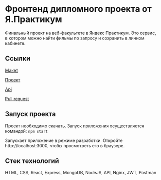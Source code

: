 # Фронтенд дипломного проекта от Я.Практикум
Финальный проект на веб-факультете в Яндекс Практикум.
Это сервис, в котором можно найти фильмы по запросу и сохранить в личном кабинете.

## Ссылки
[Макет](https://www.figma.com/file/zx76GOV2RQ6vwetZOlhDJ9/Diploma-(Copy2)?type=design&t=tpC69SnKgUCReEkg-6)

[Проект](https://film-find.nomoredomains.work/)

[Api](https://api.film-find.nomoredomains.work/)

[Pull request](https://github.com/stukateev/movies-explorer-frontend/pull/2)
## Запуск проекта
Проект необходимо скачать. Запуск приложения осуществляется командой: `npm start`

Запускает приложение в режиме разработки. Откройте http://localhost:3000, чтобы просмотреть его в браузере.

## Стек технологий
HTML, CSS, React, Express, MongoDB, NodeJS, API, Nginx, JWT, Postman
